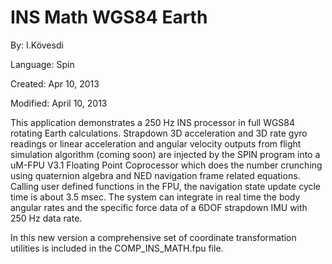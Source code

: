 # INS Math WGS84 Earth

By: I.Kövesdi

Language: Spin

Created: Apr 10, 2013

Modified: April 10, 2013

This application demonstrates a 250 Hz INS processor in full WGS84 rotating Earth calculations. Strapdown 3D acceleration and 3D rate gyro readings or linear acceleration and angular velocity outputs from flight simulation algorithm (coming soon) are injected by the SPIN program into a uM-FPU V3.1 Floating Point Coprocessor which does the number crunching using quaternion algebra and NED navigation frame related equations. Calling user defined functions in the FPU, the navigation state update cycle time is about 3.5 msec. The system can integrate in real time the body angular rates and the specific force data of a 6DOF strapdown IMU with 250 Hz data rate.

In this new version a comprehensive set of coordinate transformation utilities is included in the COMP\_INS\_MATH.fpu file.
